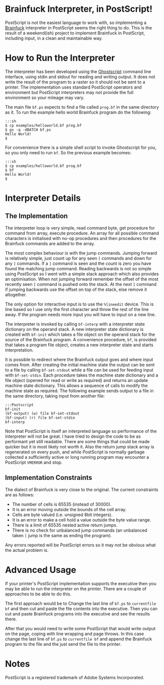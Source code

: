 Brainfuck Interpreter, in PostScript!
=====================================

PostScript is not the easiest language to work with, so implementing a
[Brainfuck](http://en.wikipedia.org/wiki/Brainfuck) interpreter in PostScript
seems the right thing to do.
This is the result of a weekend(ish) project to implement Brainfuck in
PostScript, including input, in a clean and maintainable way.

How to Run the Interpreter
==========================
The interpreter has been developed using the
[Ghostscript](http://www.ghostscript.com) command line interface, using stdin
and stdout for reading and writing output.
It does not write the result of the program to a raster so it should not be sent
to a printer.
The implementation uses standard PostScript operators and environment but
PostScript interpreters may not provide the full environment so your mileage may
vary.

The main file `bf.ps` expects to find a file called `prog.bf` in the same
directory as it.
To run the example hello world Brainfuck program do the following:

    :::sh
    $ cp examples/helloworld.bf prog.bf
    $ gs -q -dBATCH bf.ps
    Hello World!
    $ 

For convenience there is a simple shell script to invoke Ghostscript for you, so
you only need to run `bf`.
So the previous example becomes:

    :::sh
    $ cp examples/helloworld.bf prog.bf
    $ bf
    Hello World!
    $ 

Interpreter Details
===================

The Implementation
------------------

The interpreter loop is very simple, read command byte, get procedure for
command from array, execute procedure.
An array for all possible command characters is initialised with no-op
procedures and then procedures for the Brainfuck commands are added to
the array.

The most complex behaviour is with the jump commands.
Jumping forward is relatively simple, just count up for any seen `[` commands
and down for any `]` commands.
If a `]` command is seen and the count is zero you have found the matching jump
command.
Reading backwards is not so simple using PostScript so I went with a simple
stack approach which also provides an optimisation.
When not jumping forward remember the offset of the most recently seen `[`
command is pushed onto the stack.
At the next `]` command if jumping backwards use the offset on top of the stack,
else remove it altogether.

The only option for interactive input is to use the `%lineedit` device.
This is line based so I use only the first character and throw the rest of the
line away.
If the program needs more input you will have to input on a new line.

The interpreter is invoked by calling `bf-interp` with a interpreter state
dictionary on the operand stack.
A new interpreter state dictionary is created with `bf-init` which takes a file
object on the operand stack for the source of the Brainfuck program.
A convenience procedure, `bf`, is provided that takes a program file object,
creates a new interpreter state and starts interpretation.

It is possible to redirect where the Brainfuck output goes and where input comes
from.
After creating the initial machine state the output can be sent to a file by
calling `bf-set-stdout` while a file can be used for feeding input with
`bf-set-stdin`.
Each procedure takes the machine state dictionary and a file object (opened
for read or write as required) and returns an update machine state dictionary.
This allows a sequence of calls to modify the machine state as required.
The following example sends output to a file in the same directory, taking input
from another file:

    :::Postscript
    bf-init
    (bf-output) (w) file bf-set-stdout
    (bf-input) (r) file bf-set-stdin
    bf-interp

Note that PostScript is itself an interpreted language so performance of the
interpreter will not be great.
I have tried to design the code to be as performant yet still readable.
There are some things that could be made quicker but it is most likely not worth
it.
Also the return jump stack array is regenerated on every push, and while
PostScript is normally garbage collected a sufficiently active or long running
program may encounter a PostScript `VMERROR` and stop.

Implementation Constraints
--------------------------

The dialect of Brainfuck is very close to the original.
The current constraints are as follows:

- The number of cells is 65535 (instead of 30000).
- It is an error moving outside the bounds of the cell array.
- Cells are byte valued (i.e. unsigned 8bit integers).
- It is an error to make a cell hold a value outside the byte value range.
- There is a limit of 65535 nested active return jumps.
- There is no check for unbalanced jump commands (an unbalanced taken `[` jump
  is the same as ending the program).

Any errors reported will be PostScript errors so it may not be obvious what the
actual problem is.

Advanced Usage
==============

If your printer's PostScript implementation supports the executive then you may
be able to run the interpreter on the printer.
There are a couple of approaches to be able to do this.

The first approach would be to Change the last line of `bf.ps` to `currentfile
bf` and then cut and paste the file contents into the executive.
Then you can cut and paste Brainfuck programs into the executive and see the
results there.

After that you would need to write some PostScript that would write output on
the page, coping with line wrapping and page throws.
In this case change the last line of `bf.ps` to `currentfile bf` and append the
Brainfuck program to the file and the just send the file to the printer.

Notes
=====

PostScript is a registered trademark of Adobe Systems Incorporated.
